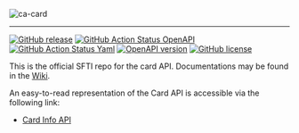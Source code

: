 <!-- ![SFTI_Banner](https://user-images.githubusercontent.com/116151702/232762217-ac254483-0d25-4234-857b-376ff8dbb1e7.png) -->
![ca-card](https://user-images.githubusercontent.com/116151702/236238368-23d8fd0e-72ba-4e1f-be50-ca675bab203e.png)


---
[![GitHub release](https://img.shields.io/github/release/swissfintechinnovations/ca-card?color=blue)](https://github.com/swissfintechinnovations/ca-card/releases/)
[![GitHub Action Status OpenAPI](https://img.shields.io/github/actions/workflow/status/swissfintechinnovations/ca-card/lint-openapi.yaml?branch=main&label=openapi%20checks)](https://github.com/swissfintechinnovations/ca-card/actions/workflows/lint-openapi.yaml)
[![GitHub Action Status Yaml](https://img.shields.io/github/actions/workflow/status/swissfintechinnovations/ca-card/lint-yaml.yaml?branch=main&label=yaml%20checks)](https://github.com/swissfintechinnovations/ca-card/actions/workflows/lint-yaml.yaml)
[![OpenAPI version](https://img.shields.io/badge/dynamic/yaml?url=https%3A%2F%2Fgithub.com%2Fswissfintechinnovations%2Fca-card%2Fraw%2Fmain%2FcardInfoAPI.yaml&query=openapi&prefix=v&label=OpenAPI&color=blue)](https://swagger.io/resources/open-api/)
[![GitHub license](https://img.shields.io/github/license/swissfintechinnovations/ca-card?color=de980d)](https://github.com/swissfintechinnovations/ca-card/blob/main/LICENSE)

This is the official SFTI repo for the card API. Documentations may be found in the [Wiki](https://github.com/swissfintechinnovations/ca-card/wiki).

An easy-to-read representation of the Card API is accessible via the following link:
- [Card Info API](https://editor.swagger.io/?url=https://raw.githubusercontent.com/swissfintechinnovations/ca-card/main/cardInfoAPI.yaml)